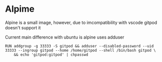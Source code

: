 # Alpime
Alpine is a small image, however, due to imcompatibility with vscode gitpod doesn't support it

Current main difference with ubuntu is alpine uses adduser
```
RUN addgroup -g 33333 -S gitpod && adduser --disabled-password --uid 33333 --ingroup gitpod --home /home/gitpod --shell /bin/bash gitpod \
    && echo 'gitpod:gitpod' | chpasswd
```